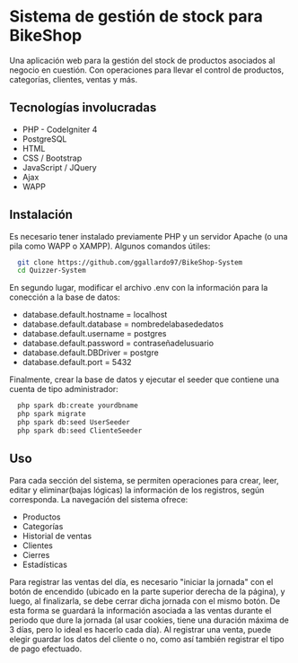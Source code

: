 # Sistema de gestión de stock para BikeShop

Una aplicación web para la gestión del stock de productos asociados al negocio en cuestión. Con operaciones para llevar el control de productos, categorías, clientes, ventas y más.

## Tecnologías involucradas
- PHP - CodeIgniter 4
- PostgreSQL
- HTML
- CSS / Bootstrap
- JavaScript / JQuery
- Ajax
- WAPP

## Instalación

Es necesario tener instalado previamente PHP y un servidor Apache (o una pila como WAPP o XAMPP). Algunos comandos útiles:
```bash
  git clone https://github.com/ggallardo97/BikeShop-System
  cd Quizzer-System
```

En segundo lugar, modificar el archivo .env con la información para la conección a la base de datos:
- database.default.hostname = localhost
- database.default.database = nombredelabasededatos
- database.default.username = postgres
- database.default.password = contraseñadelusuario
- database.default.DBDriver = postgre
- database.default.port     = 5432

Finalmente, crear la base de datos y ejecutar el seeder que contiene una cuenta de tipo administrador:
```bash
  php spark db:create yourdbname
  php spark migrate
  php spark db:seed UserSeeder
  php spark db:seed ClienteSeeder
```

## Uso

Para cada sección del sistema, se permiten operaciones para crear, leer, editar y eliminar(bajas lógicas) la información de los registros, según corresponda. La navegación del sistema ofrece:
- Productos
- Categorías
- Historial de ventas
- Clientes
- Cierres
- Estadísticas

Para registrar las ventas del día, es necesario "iniciar la jornada" con el botón de encendido (ubicado en la parte superior derecha de la página), y luego, al finalizarla, se debe cerrar dicha jornada con el mismo botón. De esta forma se guardará la información asociada a las ventas durante el periodo que dure la jornada (al usar cookies, tiene una duración máxima de 3 días, pero lo ideal es hacerlo cada día).
Al registrar una venta, puede elegir guardar los datos del cliente o no, como así también registrar el tipo de pago efectuado. 

